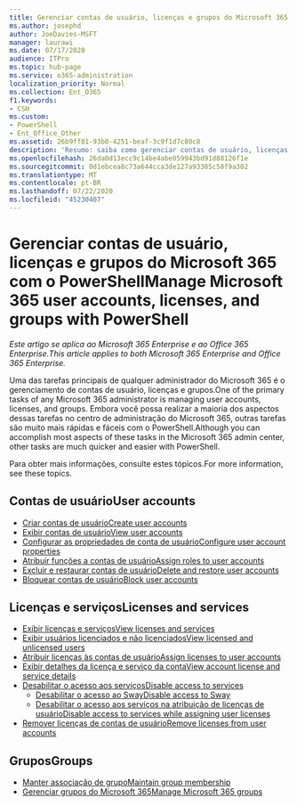 ```yaml
---
title: Gerenciar contas de usuário, licenças e grupos do Microsoft 365 com o PowerShell
ms.author: josephd
author: JoeDavies-MSFT
manager: laurawi
ms.date: 07/17/2020
audience: ITPro
ms.topic: hub-page
ms.service: o365-administration
localization_priority: Normal
ms.collection: Ent_O365
f1.keywords:
- CSH
ms.custom:
- PowerShell
- Ent_Office_Other
ms.assetid: 26b9ff81-93b0-4251-beaf-3c9f1d7c80c8
description: 'Resumo: saiba como gerenciar contas de usuário, licenças e grupos do Microsoft 365 com o PowerShell.'
ms.openlocfilehash: 26da0d13ecc9c14be4abe059943bd91d88126f1e
ms.sourcegitcommit: 0d1ebcea8c73a644cca3de127a93385c58f9a302
ms.translationtype: MT
ms.contentlocale: pt-BR
ms.lasthandoff: 07/22/2020
ms.locfileid: "45230407"
---
```

# <a name="manage-microsoft-365-user-accounts-licenses-and-groups-with-powershell"></a><span data-ttu-id="e9875-103">Gerenciar contas de usuário, licenças e grupos do Microsoft 365 com o PowerShell</span><span class="sxs-lookup"><span data-stu-id="e9875-103">Manage Microsoft 365 user accounts, licenses, and groups with PowerShell</span></span>

<span data-ttu-id="e9875-104">*Este artigo se aplica ao Microsoft 365 Enterprise e ao Office 365 Enterprise.*</span><span class="sxs-lookup"><span data-stu-id="e9875-104">*This article applies to both Microsoft 365 Enterprise and Office 365 Enterprise.*</span></span>

<span data-ttu-id="e9875-105">Uma das tarefas principais de qualquer administrador do Microsoft 365 é o gerenciamento de contas de usuário, licenças e grupos.</span><span class="sxs-lookup"><span data-stu-id="e9875-105">One of the primary tasks of any Microsoft 365 administrator is managing user accounts, licenses, and groups.</span></span> <span data-ttu-id="e9875-106">Embora você possa realizar a maioria dos aspectos dessas tarefas no centro de administração do Microsoft 365, outras tarefas são muito mais rápidas e fáceis com o PowerShell.</span><span class="sxs-lookup"><span data-stu-id="e9875-106">Although you can accomplish most aspects of these tasks in the Microsoft 365 admin center, other tasks are much quicker and easier with PowerShell.</span></span> 

<span data-ttu-id="e9875-107">Para obter mais informações, consulte estes tópicos.</span><span class="sxs-lookup"><span data-stu-id="e9875-107">For more information, see these topics.</span></span>

## <a name="user-accounts"></a><span data-ttu-id="e9875-108">Contas de usuário</span><span class="sxs-lookup"><span data-stu-id="e9875-108">User accounts</span></span>

- [<span data-ttu-id="e9875-109">Criar contas de usuário</span><span class="sxs-lookup"><span data-stu-id="e9875-109">Create user accounts</span></span>](create-user-accounts-with-office-365-powershell.md)
- [<span data-ttu-id="e9875-110">Exibir contas de usuário</span><span class="sxs-lookup"><span data-stu-id="e9875-110">View user accounts</span></span>](view-user-accounts-with-office-365-powershell.md)
- [<span data-ttu-id="e9875-111">Configurar as propriedades de conta de usuário</span><span class="sxs-lookup"><span data-stu-id="e9875-111">Configure user account properties</span></span>](configure-user-account-properties-with-office-365-powershell.md)
- [<span data-ttu-id="e9875-112">Atribuir funções a contas de usuário</span><span class="sxs-lookup"><span data-stu-id="e9875-112">Assign roles to user accounts</span></span>](assign-roles-to-user-accounts-with-office-365-powershell.md)
- [<span data-ttu-id="e9875-113">Excluir e restaurar contas de usuário</span><span class="sxs-lookup"><span data-stu-id="e9875-113">Delete and restore user accounts</span></span>](delete-and-restore-user-accounts-with-office-365-powershell.md)
- [<span data-ttu-id="e9875-114">Bloquear contas de usuário</span><span class="sxs-lookup"><span data-stu-id="e9875-114">Block user accounts</span></span>](block-user-accounts-with-office-365-powershell.md)

## <a name="licenses-and-services"></a><span data-ttu-id="e9875-115">Licenças e serviços</span><span class="sxs-lookup"><span data-stu-id="e9875-115">Licenses and services</span></span>
- [<span data-ttu-id="e9875-116">Exibir licenças e serviços</span><span class="sxs-lookup"><span data-stu-id="e9875-116">View licenses and services</span></span>](view-licenses-and-services-with-office-365-powershell.md)
- [<span data-ttu-id="e9875-117">Exibir usuários licenciados e não licenciados</span><span class="sxs-lookup"><span data-stu-id="e9875-117">View licensed and unlicensed users</span></span>](view-licensed-and-unlicensed-users-with-office-365-powershell.md)
- [<span data-ttu-id="e9875-118">Atribuir licenças às contas de usuário</span><span class="sxs-lookup"><span data-stu-id="e9875-118">Assign licenses to user accounts</span></span>](assign-licenses-to-user-accounts-with-office-365-powershell.md)
- [<span data-ttu-id="e9875-119">Exibir detalhes da licença e serviço da conta</span><span class="sxs-lookup"><span data-stu-id="e9875-119">View account license and service details</span></span>](view-account-license-and-service-details-with-office-365-powershell.md)
- [<span data-ttu-id="e9875-120">Desabilitar o acesso aos serviços</span><span class="sxs-lookup"><span data-stu-id="e9875-120">Disable access to services</span></span>](disable-access-to-services-with-office-365-powershell.md)
  - [<span data-ttu-id="e9875-121">Desabilitar o acesso ao Sway</span><span class="sxs-lookup"><span data-stu-id="e9875-121">Disable access to Sway</span></span>](disable-access-to-sway-with-office-365-powershell.md)
  - [<span data-ttu-id="e9875-122">Desabilitar o acesso aos serviços na atribuição de licenças de usuário</span><span class="sxs-lookup"><span data-stu-id="e9875-122">Disable access to services while assigning user licenses</span></span>](disable-access-to-services-while-assigning-user-licenses.md)
- [<span data-ttu-id="e9875-123">Remover licenças de contas de usuário</span><span class="sxs-lookup"><span data-stu-id="e9875-123">Remove licenses from user accounts</span></span>](remove-licenses-from-user-accounts-with-office-365-powershell.md)

## <a name="groups"></a><span data-ttu-id="e9875-124">Grupos</span><span class="sxs-lookup"><span data-stu-id="e9875-124">Groups</span></span>
- [<span data-ttu-id="e9875-125">Manter associação de grupo</span><span class="sxs-lookup"><span data-stu-id="e9875-125">Maintain group membership</span></span>](maintain-group-membership-with-office-365-powershell.md)
- [<span data-ttu-id="e9875-126">Gerenciar grupos do Microsoft 365</span><span class="sxs-lookup"><span data-stu-id="e9875-126">Manage Microsoft 365 groups</span></span>](manage-office-365-groups-with-powershell.md)

